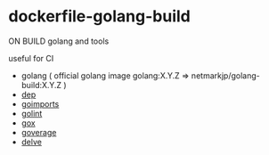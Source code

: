 # dockerfile-golang-build

ON BUILD golang and tools

useful for CI

- golang ( official golang image golang:X.Y.Z => netmarkjp/golang-build:X.Y.Z )
- [dep](github.com/golang/dep/cmd/dep)
- [goimports](golang.org/x/tools/cmd/goimports)
- [golint](github.com/golang/lint/golint)
- [gox](github.com/mitchellh/gox)
- [goverage](github.com/haya14busa/goverage)
- [delve](github.com/derekparker/delve)
